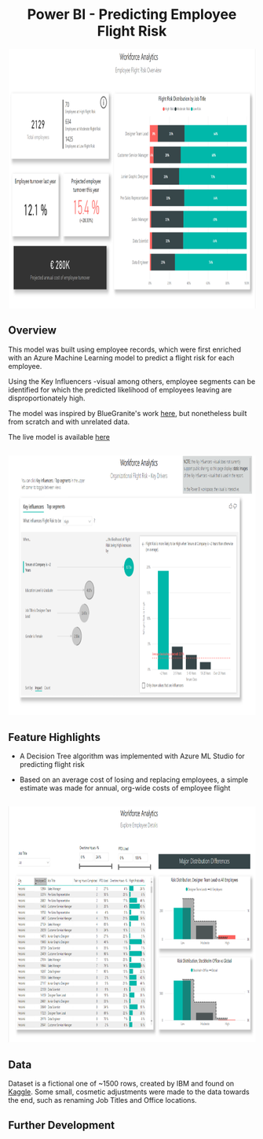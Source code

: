 <h1 align="center">Power BI - Predicting Employee Flight Risk</h1>

<p align="center">
    <img width="872" height="528" src=https://github.com/JohannesJolkkonen/PowerBI-Demos/blob/master/Employee%20Retention/images/flight-overview.PNG>
</p>

## Overview

This model was built using employee records, which were first enriched with an Azure Machine Learning model to predict a flight risk for each employee.

Using the Key Influencers -visual among others, employee segments can be identified for which the predicted likelihood of employees leaving are disproportionately high.

The model was inspired by BlueGranite's work [here](https://www.bluegranite.com/blog/power-bi-showcase-employee-retention-organizational-flight-risk), but nonetheless built from scratch and with unrelated data.

The live model is available [here](https://app.powerbi.com/view?r=eyJrIjoiNTg5NGM2ZDctOTk4Ny00OGU2LTkzZjEtNTk0OGJlNjk0ZGM5IiwidCI6IjlkM2ViZWMyLTI3OWItNDY2NC05YmViLTU4YmEzNjI2MGVlMyIsImMiOjh9&pageName=ReportSectionec9090cec51601096917)


##
<p align="center">
    <img width="872" height="528" src=https://github.com/JohannesJolkkonen/PowerBI-Demos/blob/master/Employee%20Retention/images/key-drivers.PNG>
</p>

## Feature Highlights

- A Decision Tree algorithm was implemented with Azure ML Studio for predicting flight risk

- Based on an average cost of losing and replacing employees, a simple estimate was made for annual, org-wide costs of employee flight

##
<p align="center">
    <img width="792" height="480" src=https://github.com/JohannesJolkkonen/PowerBI-Demos/blob/master/Employee%20Retention/images/details.PNG>
</p>

## Data

Dataset is a fictional one of ~1500 rows, created by IBM and found on [Kaggle](https://www.kaggle.com/pavansubhasht/ibm-hr-analytics-attrition-dataset). 
Some small, cosmetic adjustments were made to the data towards the end, such as renaming Job Titles and Office locations. 

## Further Development 

 
